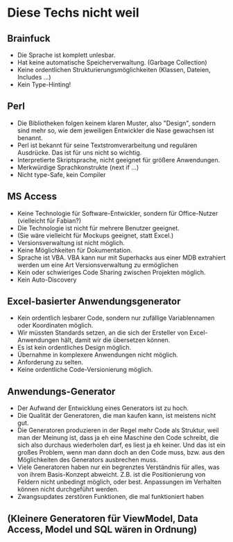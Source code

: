 # Diese Techs nicht weil

## Brainfuck

  - Die Sprache ist komplett unlesbar.
  - Hat keine automatische Speicherverwaltung. (Garbage Collection)
  - Keine ordentlichen Strukturierungsmöglichkeiten (Klassen, Dateien, Includes ...)
  - Kein Type-Hinting!

## Perl

  - Die Bibliotheken folgen keinem klaren Muster, also "Design", sondern sind mehr so, wie dem jeweiligen Entwickler die Nase gewachsen ist benannt.
  - Perl ist bekannt für seine Textstromverarbeitung und regulären Ausdrücke. Das ist für uns nicht so wichtig.
  - Interpretierte Skriptsprache, nicht geeignet für größere Anwendungen.
  - Merkwürdige Sprachkonstrukte (next if ...)
  - Nicht type-Safe, kein Compiler
  
## MS Access

  - Keine Technologie für Software-Entwickler, sondern für Office-Nutzer (vielleicht für Fabian?)
  - Die Technologie ist nicht für mehrere Benutzer geeignet.
  - (Sie wäre vielleicht für Mockups geeignet, statt Excel.)
  - Versionsverwaltung ist nicht möglich.
  - Keine Möglichkeiten für Dokumentation.
  - Sprache ist VBA. VBA kann nur mit Superhacks aus einer MDB extrahiert werden um eine Art Versionsverwaltung zu ermöglichen
  - Kein oder schwieriges Code Sharing zwischen Projekten möglich.
  - Kein Auto-Discovery
  
## Excel-basierter Anwendungsgenerator

  - Kein ordentlich lesbarer Code, sondern nur zufällige Variablennamen oder Koordinaten möglich.
  - Wir müssten Standards setzen, an die sich der Ersteller von Excel-Anwendungen hält, damit wir die übersetzen können.
  - Es ist kein ordentliches Design möglich.
  - Übernahme in komplexere Anwendungen nicht möglich.
  - Anforderung zu selten.
  - Keine ordentliche Code-Versionierung möglich.

## Anwendungs-Generator

  - Der Aufwand der Entwicklung eines Generators ist zu hoch.
  - Die Qualität der Generatoren, die man kaufen kann, ist meistens nicht gut.
  - Die Generatoren produzieren in der Regel mehr Code als Struktur, weil man der Meinung ist, 
    dass ja eh eine Maschine den Code schreibt, die sich also durchaus wiederholen darf, es liest ja eh keiner.
    Und das ist ein großes Problem, wenn man dann doch an den Code muss, bzw. aus den Möglichkeiten des Generators
    ausbrechen muss.
  - Viele Generatoren haben nur ein begrenztes Verständnis für alles, was von ihrem Basis-Konzept abweicht. Z.B.
    ist die Positionierung von Feldern nicht unbedingt möglich, oder best. Anpassungen im Verhalten können nicht
    durchgeführt werden.
  - Zwangsupdates zerstören Funktionen, die mal funktioniert haben
  
## (Kleinere Generatoren für ViewModel, Data Access, Model und SQL wären in Ordnung)
  

  
